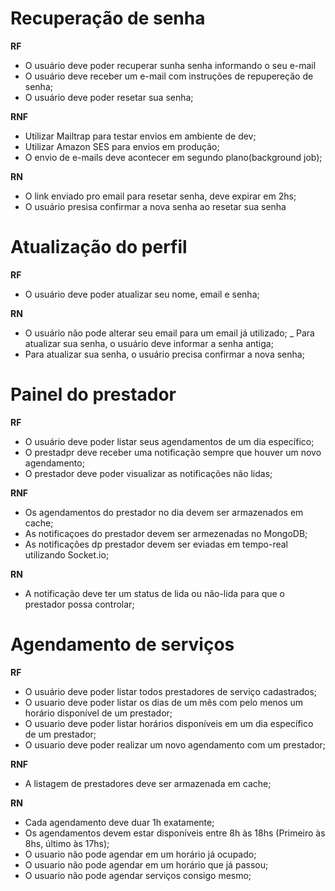 # Recuperação de senha

**RF**

- O usuário deve poder recuperar sunha senha informando o seu e-mail
- O usuário deve receber um e-mail com instruções de repupereção de senha;
- O usuário deve poder resetar sua senha;

**RNF**

- Utilizar Mailtrap para testar envios em ambiente de dev;
- Utilizar Amazon SES para envios em produção;
- O envio de e-mails deve acontecer em segundo plano(background job);

**RN**

- O link enviado pro email para resetar senha, deve expirar em 2hs;
- O usuário presisa confirmar a nova senha ao resetar sua senha

# Atualização do perfil

**RF**

- O usuário deve poder atualizar seu nome, email e senha;

**RN**

- O usuário não pode alterar seu email para um email já utilizado;
_ Para atualizar sua senha, o usuário deve informar a senha antiga;
- Para atualizar sua senha, o usuário precisa confirmar a nova senha;

# Painel do prestador

**RF**

- O usuário deve poder listar seus agendamentos de um dia específico;
- O prestadpr deve receber uma notificação sempre que houver um novo agendamento;
- O prestador deve poder visualizar as notificações não lidas;

**RNF**

- Os agendamentos  do prestador no dia devem ser armazenados em cache;
- As notificaçoes do prestador devem ser armezenadas no MongoDB;
- As notificações dp prestador devem ser eviadas em tempo-real utilizando Socket.io;

**RN**

- A notificação deve ter um status de lida ou não-lida para que o prestador possa controlar;

# Agendamento de serviços

**RF**

- O usuário deve poder listar todos prestadores de serviço cadastrados;
- O usuario deve poder listar os dias de um mês com pelo menos um horário disponível de um prestador;
- O usuario deve poder listar horários disponíveis em um dia específico de um prestador;
- O usuario deve poder realizar um novo agendamento com um prestador;

**RNF**

- A listagem de prestadores deve ser armazenada em cache;

**RN**

- Cada agendamento deve duar 1h exatamente;
- Os agendamentos devem estar disponíveis entre 8h às 18hs (Primeiro às 8hs, último às 17hs);
- O usuario não pode agendar em um horário já ocupado;
- O usuario não pode agendar em um horário que já passou;
- O usuario não pode agendar serviços consigo mesmo;
